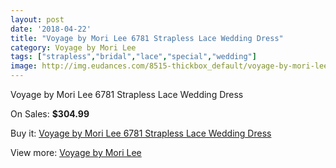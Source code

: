 ```yaml
---
layout: post
date: '2018-04-22'
title: "Voyage by Mori Lee 6781 Strapless Lace Wedding Dress"
category: Voyage by Mori Lee
tags: ["strapless","bridal","lace","special","wedding"]
image: http://img.eudances.com/8515-thickbox_default/voyage-by-mori-lee-6781-strapless-lace-wedding-dress.jpg
---
```

Voyage by Mori Lee 6781 Strapless Lace Wedding Dress

On Sales: **$304.99**
<a href="https://www.eudances.com/en/voyage-by-mori-lee/2901-voyage-by-mori-lee-6781-strapless-lace-wedding-dress.html"><amp-img layout="responsive" width="600" height="600" src="//img.eudances.com/8515-thickbox_default/voyage-by-mori-lee-6781-strapless-lace-wedding-dress.jpg" alt="Voyage by Mori Lee 6781 Strapless Lace Wedding Dress 0" /></a>
<a href="https://www.eudances.com/en/voyage-by-mori-lee/2901-voyage-by-mori-lee-6781-strapless-lace-wedding-dress.html"><amp-img layout="responsive" width="600" height="600" src="//img.eudances.com/8519-thickbox_default/voyage-by-mori-lee-6781-strapless-lace-wedding-dress.jpg" alt="Voyage by Mori Lee 6781 Strapless Lace Wedding Dress 1" /></a>
<a href="https://www.eudances.com/en/voyage-by-mori-lee/2901-voyage-by-mori-lee-6781-strapless-lace-wedding-dress.html"><amp-img layout="responsive" width="600" height="600" src="//img.eudances.com/8518-thickbox_default/voyage-by-mori-lee-6781-strapless-lace-wedding-dress.jpg" alt="Voyage by Mori Lee 6781 Strapless Lace Wedding Dress 2" /></a>
<a href="https://www.eudances.com/en/voyage-by-mori-lee/2901-voyage-by-mori-lee-6781-strapless-lace-wedding-dress.html"><amp-img layout="responsive" width="600" height="600" src="//img.eudances.com/8517-thickbox_default/voyage-by-mori-lee-6781-strapless-lace-wedding-dress.jpg" alt="Voyage by Mori Lee 6781 Strapless Lace Wedding Dress 3" /></a>
<a href="https://www.eudances.com/en/voyage-by-mori-lee/2901-voyage-by-mori-lee-6781-strapless-lace-wedding-dress.html"><amp-img layout="responsive" width="600" height="600" src="//img.eudances.com/8516-thickbox_default/voyage-by-mori-lee-6781-strapless-lace-wedding-dress.jpg" alt="Voyage by Mori Lee 6781 Strapless Lace Wedding Dress 4" /></a>

Buy it: [Voyage by Mori Lee 6781 Strapless Lace Wedding Dress](https://www.eudances.com/en/voyage-by-mori-lee/2901-voyage-by-mori-lee-6781-strapless-lace-wedding-dress.html "Voyage by Mori Lee 6781 Strapless Lace Wedding Dress")

View more: [Voyage by Mori Lee](https://www.eudances.com/en/47-voyage-by-mori-lee "Voyage by Mori Lee")